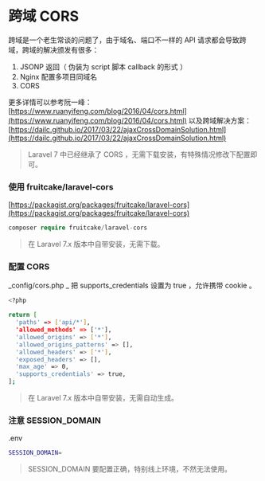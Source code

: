 # 跨域 CORS

跨域是一个老生常谈的问题了，由于域名、端口不一样的 API 请求都会导致跨域，跨域的解决颁发有很多：

1. JSONP 返回（ 伪装为 script 脚本 callback 的形式 ）
1. Nginx 配置多项目同域名
1. CORS 

更多详情可以参考阮一峰：[https://www.ruanyifeng.com/blog/2016/04/cors.html](https://www.ruanyifeng.com/blog/2016/04/cors.html)
以及跨域解决方案：[https://dailc.github.io/2017/03/22/ajaxCrossDomainSolution.html](https://dailc.github.io/2017/03/22/ajaxCrossDomainSolution.html)

> Laravel 7 中已经继承了 CORS ，无需下载安装，有特殊情况修改下配置即可。

### 使用 **fruitcake/laravel-cors**
[https://packagist.org/packages/fruitcake/laravel-cors](https://packagist.org/packages/fruitcake/laravel-cors)
```php
composer require fruitcake/laravel-cors
```
> 在 Laravel 7.x 版本中自带安装，无需下载。

### 配置 CORS
_config/cors.php _
把 supports_credentials 设置为 true ，允许携带 cookie 。
```bash
<?php

return [
  'paths' => ['api/*'],
  'allowed_methods' => ['*'],
  'allowed_origins' => ['*'],
  'allowed_origins_patterns' => [],
  'allowed_headers' => ['*'],
  'exposed_headers' => [],
  'max_age' => 0,
  'supports_credentials' => true,
];
```

> 在 Laravel 7.x 版本中自带安装，无需自动生成。

### 注意 SESSION_DOMAIN
.env
```bash
SESSION_DOMAIN=
```
> SESSION_DOMAIN 要配置正确，特别线上环境，不然无法使用。
